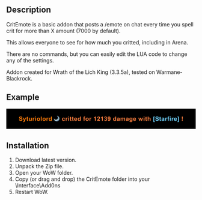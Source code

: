 ## Description
CritEmote is a basic addon that posts a /emote on chat every time you spell crit for more than X amount (7000 by default).

This allows everyone to see for how much you critted, including in Arena.

There are no commands, but you can easily edit the LUA code to change any of the settings.

Addon created for Wrath of the Lich King (3.3.5a), tested on Warmane-Blackrock.

## Example
![](https://github.com/Syturio/CritEmote/blob/main/img1.png?raw=true)

## Installation
1.  Download latest version.
2.  Unpack the Zip file.
3.  Open your WoW folder.
4.  Copy (or drag and drop) the CritEmote folder into your \Interface\Add0ns
5.  Restart WoW.
